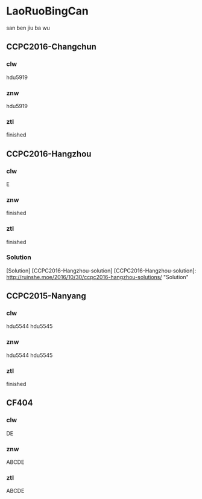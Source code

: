 # LaoRuoBingCan  

san ben jiu ba wu

## CCPC2016-Changchun  

### clw

hdu5919

### znw

hdu5919

### ztl

finished

## CCPC2016-Hangzhou

### clw

E  
### znw

finished
### ztl

finished  
### Solution

[Solution] [CCPC2016-Hangzhou-solution]
[CCPC2016-Hangzhou-solution]: http://ruinshe.moe/2016/10/30/ccpc2016-hangzhou-solutions/  "Solution"

## CCPC2015-Nanyang

### clw

hdu5544 hdu5545

### znw

hdu5544 hdu5545

### ztl

finished

## CF404

### clw

DE

### znw

ABCDE

### ztl

ABCDE
